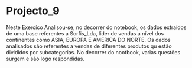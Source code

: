 # Projecto_9
 
Neste Exercíco Analisou-se, no decorrer do notebook, os dados extraídos de uma base referentes a Sorfis_Lda, líder de vendas a nível dos continentes como ASIA, EUROPA E AMERICA DO NORTE. Os dados analisados são referentes a vendas de diferentes produtos qu estão divididos por subcategorias. No decorrer do nootbook, varias questões surgem e são logo respondidas.
